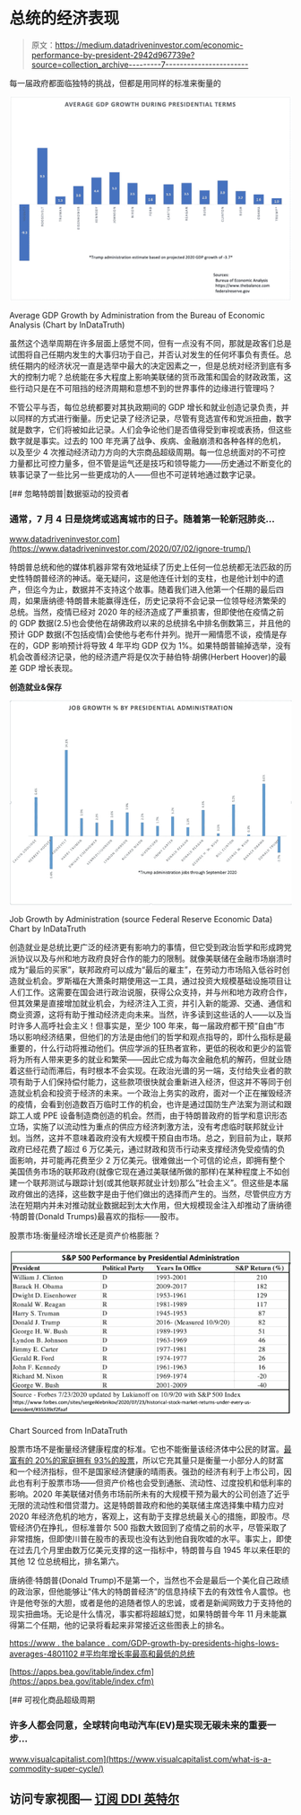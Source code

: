 # 总统的经济表现

> 原文：<https://medium.datadriveninvestor.com/economic-performance-by-president-2942d967739e?source=collection_archive---------7----------------------->

每一届政府都面临独特的挑战，但都是用同样的标准来衡量的

![](img/38a33bb52bb6c8c9ed1c5c6ba9484309.png)

Average GDP Growth by Administration from the Bureau of Economic Analysis (Chart by InDataTruth)

虽然这个选举周期在许多层面上感觉不同，但有一点没有不同，那就是政客们总是试图将自己任期内发生的大事归功于自己，并否认对发生的任何坏事负有责任。总统任期内的经济状况一直是选举中最大的决定因素之一，但是总统对经济到底有多大的控制力呢？总统能在多大程度上影响美联储的货币政策和国会的财政政策，这些行动只是在不可阻挡的经济周期和意想不到的世界事件的边缘进行管理吗？

不管公平与否，每位总统都要对其执政期间的 GDP 增长和就业创造记录负责，并以同样的方式进行衡量。历史记录了经济记录，尽管有竞选宣传和党派扭曲，数字就是数字，它们将被如此记录。人们会争论他们是否值得受到审视或表扬，但这些数字就是事实。过去的 100 年充满了战争、疾病、金融崩溃和各种各样的危机，以及至少 4 次推动经济动力方向的大宗商品超级周期。每一位总统面对的不可控力量都比可控力量多，但不管是运气还是技巧和领导能力——历史通过不断变化的轶事记录了一些比另一些更成功的人——但也不可逆转地通过数字记录。

[](https://www.datadriveninvestor.com/2020/07/02/ignore-trump/) [## 忽略特朗普|数据驱动的投资者

### 通常，7 月 4 日是烧烤或逃离城市的日子。随着第一轮新冠肺炎…

www.datadriveninvestor.com](https://www.datadriveninvestor.com/2020/07/02/ignore-trump/) 

特朗普总统和他的媒体机器非常有效地延续了历史上任何一位总统都无法匹敌的历史性特朗普经济的神话。毫无疑问，这是他连任计划的支柱，也是他计划中的遗产，但迄今为止，数据并不支持这个故事。随着我们进入他第一个任期的最后四周，如果唐纳德·特朗普未能赢得连任，历史记录将不会记录一位领导经济繁荣的总统。当然，疫情已经对 2020 年的经济造成了严重损害，但即使他在疫情之前的 GDP 数据(2.5)也会使他在胡佛政府以来的总统排名中排名倒数第三，并且他的预计 GDP 数据(不包括疫情)会使他与老布什并列。抛开一厢情愿不谈，疫情是存在的，GDP 影响预计将导致 4 年平均 GDP 仅为 1%。如果特朗普输掉选举，没有机会改善经济记录，他的经济遗产将是仅次于赫伯特·胡佛(Herbert Hoover)的最差 GDP 增长表现。

**创造就业&保存**

![](img/924933a018a848e58f577a59ba7be819.png)

Job Growth by Administration (source Federal Reserve Economic Data) Chart by InDataTruth

创造就业是总统比更广泛的经济更有影响力的事情，但它受到政治哲学和形成跨党派协议以及与州和地方政府良好合作的能力的限制。就像美联储在金融市场崩溃时成为“最后的买家”，联邦政府可以成为“最后的雇主”，在劳动力市场陷入低谷时创造就业机会。罗斯福在大萧条时期使用这一工具，通过投资大规模基础设施项目让人们工作。这需要在国会进行政治说服，获得公众支持，并与州和地方政府合作，但其效果是直接增加就业机会，为经济注入工资，并引入新的能源、交通、通信和商业资源，这将有助于推动经济走向未来。当然，许多读到这些话的人——以及当时许多人高呼社会主义！但事实是，至少 100 年来，每一届政府都干预“自由”市场以影响经济结果，但他们的方法是由他们的哲学和观点指导的，即什么指标是最重要的，什么行动将推动他们。供应学派的狂热者宣称，更低的税收和更少的监管将为所有人带来更多的就业和繁荣——因此它成为每次金融危机的解药，但就业随着这些行动而滞后，有时根本不会实现。在政治光谱的另一端，支付给失业者的款项有助于人们保持偿付能力，这些款项很快就会重新进入经济，但这并不等同于创造就业机会和投资于经济的未来。一个政治上务实的政府，面对一个正在摧毁经济的疫情，会看到创造数百万临时工作的机会，也许是通过国防生产法案为测试和跟踪工人或 PPE 设备制造商创造的机会。然而，由于特朗普政府的哲学和意识形态立场，实施了以流动性为重点的供应方经济刺激方法，没有考虑临时联邦就业计划。当然，这并不意味着政府没有大规模干预自由市场。总之，到目前为止，联邦政府已经花费了超过 6 万亿美元，通过财政和货币行动来支撑经济免受疫情的负面影响，并可能再花费至少 2 万亿美元。很难做出一个可信的论点，即拥有整个美国债务市场的联邦政府(就像它现在通过美联储所做的那样)在某种程度上不如创建一个联邦测试与跟踪计划(或其他联邦就业计划)那么“社会主义”。但这些是本届政府做出的选择，这些数字是由于他们做出的选择而产生的。当然，尽管供应方方法在短期内并未对推动就业数据起到太大作用，但大规模现金注入却推动了唐纳德·特朗普(Donald Trumps)最喜欢的指标——股市。

股票市场:衡量经济增长还是资产价格膨胀？

![](img/dcc14278b7d9e27b9f8c292b361a70e2.png)

Chart Sourced from InDataTruth

股票市场不是衡量经济健康程度的标准。它也不能衡量该经济体中公民的财富。[最富有的 20%的家庭拥有 93%的股票](https://www.visualcapitalist.com/composition-of-wealth/)，所以它充其量只是衡量一小部分人的财富和一个经济指标，但不是国家经济健康的晴雨表。强劲的经济有利于上市公司，因此也有利于股票市场——但资产价格也会受到通胀、流动性、过度投机和低利率的影响。2020 年美联储对债务市场前所未有的大规模干预为最大的公司创造了近乎无限的流动性和借贷潜力。这是特朗普政府和他的美联储主席选择集中精力应对 2020 年经济危机的地方，客观上，这有助于支撑总统最关心的措施，即股市。尽管经济仍在挣扎，但标准普尔 500 指数大致回到了疫情之前的水平，尽管采取了非常措施，但即使川普在股市的表现也没有达到他自我吹嘘的水平。事实上，即使在过去几个月里由数万亿美元支撑的这一指标中，特朗普与自 1945 年以来任职的其他 12 位总统相比，排名第六。

唐纳德·特朗普(Donald Trump)不是第一个，当然也不会是最后一个美化自己政绩的政治家，但他能够让“伟大的特朗普经济”的信息持续下去的有效性令人震惊。也许是他夸张的大胆，或者是他的追随者惊人的忠诚，或者是新闻网致力于支持他的现实扭曲场。无论是什么情况，事实都将超越幻觉，如果特朗普今年 11 月未能赢得第二个任期，他的记录将看起来非常接近这些图表上的排名。

[https://www . the balance . com/GDP-growth-by-presidents-highs-lows-averages-4801102 #平均年增长率最高和最低的总统](https://www.thebalance.com/gdp-growth-by-president-highs-lows-averages-4801102#presidents-with-the-best-and-worst-average-annual-growth)

[https://apps.bea.gov/itable/index.cfm](https://apps.bea.gov/itable/index.cfm)

[](https://www.visualcapitalist.com/what-is-a-commodity-super-cycle/) [## 可视化商品超级周期

### 许多人都会同意，全球转向电动汽车(EV)是实现无碳未来的重要一步…

www.visualcapitalist.com](https://www.visualcapitalist.com/what-is-a-commodity-super-cycle/) 

## 访问专家视图— [订阅 DDI 英特尔](https://datadriveninvestor.com/ddi-intel)